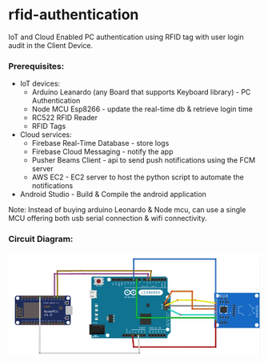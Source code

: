 # rfid-authentication
IoT and Cloud Enabled PC authentication using RFID tag with user login audit in the Client Device.
### Prerequisites: 
* IoT devices:
  * Arduino Leanardo (any Board that supports Keyboard library) - PC Authentication
  * Node MCU Esp8266 - update the real-time db & retrieve login time
  * RC522 RFID Reader
  * RFID Tags
* Cloud services: 
  * Firebase Real-Time Database - store logs
  * Firebase Cloud Messaging - notify the app
  * Pusher Beams Client - api to send push notifications using the FCM server
  * AWS EC2 - EC2 server to host the python script to automate the notifications
* Android Studio - Build & Compile the android application

Note: Instead of buying arduino Leonardo & Node mcu, can use a single MCU offering both usb serial connection & wifi connectivity.

### Circuit Diagram:
<img src="circuit.jpg" width="600">
